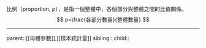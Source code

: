 比例（proportion, $p$），是指一個整體中，各個部分與整體之間的比值關係。
$$
p=\frac{各部分數量}{整體數量}
$$


- - -
parent::[[母體參數]],[[樣本統計量]]
sibling::
child::
